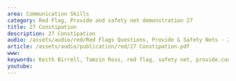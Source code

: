 ```yaml
---
area: Communication Skills
category: Red Flag, Provide and safety net demonstration 27
title: 27 Constipation
description: 27 Constipation
audio: /assets/audio/red/Red Flags Questions, Provide & Safety Nets - 27 Constipation - MQ.mp3
article: /assets/audio/publication/red/27 Constipation.pdf
www: 
keywords: Keith Birrell, Tamzin Ross, red flag, safety net, provide,constipation
youtube: 
--- 
```

